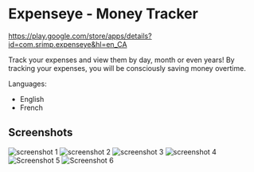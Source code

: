 # Expenseye - Money Tracker
https://play.google.com/store/apps/details?id=com.srimp.expenseye&hl=en_CA

Track your expenses and view them by day, month or even years! By tracking your expenses, you will be consciously saving money overtime.

Languages:
- English
- French

## Screenshots
![screenshot 1](https://lh3.googleusercontent.com/ZhkZD_qLHi3jQjsqm2KLP0uy47TVqnlQ_WlrEYDcikU3YxW5V14Ek8NPb4m8kgolJA=w1920-h907-rw)
![screenshot 2](https://lh3.googleusercontent.com/FDDLBjS889Rg9QsbZJEaHYcXA-nDAntjb4s9HZpdRD4iPGdNZtBgwwgeZWpUg8RMNYkc=w1920-h907-rw)
![screenshot 3](https://lh3.googleusercontent.com/jIulnLtexOTuweqcH1FP31EwavYe6ipXSZ1CzTqVtsOLCfoSmRIlnpi9nmMt5sjwfQ=w1920-h907-rw)
![screenshot 4](https://lh3.googleusercontent.com/67FLUcas4blZDS5FhQplzDeEbCBxsJZbjCGvfC7NI3sdpxNxRmtYvNEndBYaekSFOSU=w1920-h907-rw)
![Screenshot 5](https://lh3.googleusercontent.com/HJ0yyw801afSzj0aeU959V4rh52he0JnTC486KXQ-1kS00RWm8DUffGP1e5_jQh6mVs=w1920-h907-rw)
![Screenshot 6](https://lh3.googleusercontent.com/uagLCCvS3IClc0Ee_do3th42tA7mj-G1Doadz5CpYB-5rzLTJZeV-LacUT0y-A5mAABS=w1920-h907-rw)
